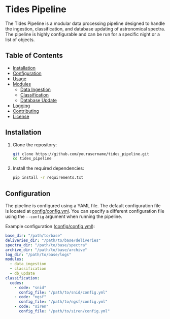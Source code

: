 # Tides Pipeline

The Tides Pipeline is a modular data processing pipeline designed to handle the ingestion, classification, and database updating of astronomical spectra. The pipeline is highly configurable and can be run for a specific night or a list of objects.

## Table of Contents

- [Installation](#installation)
- [Configuration](#configuration)
- [Usage](#usage)
- [Modules](#modules)
  - [Data Ingestion](#data-ingestion)
  - [Classification](#classification)
  - [Database Update](#database-update)
- [Logging](#logging)
- [Contributing](#contributing)
- [License](#license)

## Installation

1. Clone the repository:
    ```sh
    git clone https://github.com/yourusername/tides_pipeline.git
    cd tides_pipeline
    ```

2. Install the required dependencies:
    ```sh
    pip install -r requirements.txt
    ```

## Configuration

The pipeline is configured using a YAML file. The default configuration file is located at [config/config.yml](http://_vscodecontentref_/0). You can specify a different configuration file using the `--config` argument when running the pipeline.

Example configuration ([config/config.yml](http://_vscodecontentref_/1)):
```yaml
base_dir: "/path/to/base"
deliveries_dir: "/path/to/base/deliveries"
spectra_dir: "/path/to/base/spectra"
archive_dir: "/path/to/base/archive"
log_dir: "/path/to/base/logs"
modules:
  - data_ingestion
  - classification
  - db_update
classification:
  codes:
    - code: "snid"
      config_file: "/path/to/snid/config.yml"
    - code: "ngsf"
      config_file: "/path/to/ngsf/config.yml"
    - code: "siren"
      config_file: "/path/to/siren/config.yml"